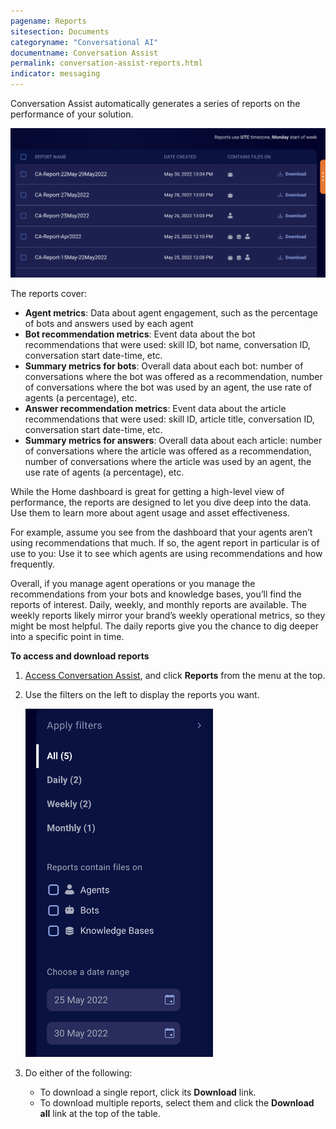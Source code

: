 ```yaml
---
pagename: Reports
sitesection: Documents
categoryname: "Conversational AI"
documentname: Conversation Assist
permalink: conversation-assist-reports.html
indicator: messaging
---
```


Conversation Assist automatically generates a series of reports on the performance of your solution.

<img class="fancyimage" style="width:800px" alt="List of reports" src="img/agentassist/reports1.png">

The reports cover:

* **Agent metrics**: Data about agent engagement, such as the percentage of bots and answers used by each agent
* **Bot recommendation metrics**: Event data about the bot recommendations that were used: skill ID, bot name, conversation ID, conversation start date-time, etc.
* **Summary metrics for bots**: Overall data about each bot: number of conversations where the bot was offered as a recommendation, number of conversations where the bot was used by an agent, the use rate of agents (a percentage), etc.
* **Answer recommendation metrics**: Event data about the article recommendations that were used: skill ID, article title, conversation ID, conversation start date-time, etc.
* **Summary metrics for answers**: Overall data about each article: number of conversations where the article was offered as a recommendation, number of conversations where the article was used by an agent, the use rate of agents (a percentage), etc.

While the Home dashboard is great for getting a high-level view of performance, the reports are designed to let you dive deep into the data. Use them to learn more about agent usage and asset effectiveness.

For example, assume you see from the dashboard that your agents aren’t using recommendations that much. If so, the agent report in particular is of use to you: Use it to see which agents are using recommendations and how frequently.

Overall, if you manage agent operations or you manage the recommendations from your bots and knowledge bases, you’ll find the reports of interest. Daily, weekly, and monthly reports are available. The weekly reports likely mirror your brand’s weekly operational metrics, so they might be most helpful. The daily reports give you the chance to dig deeper into a specific point in time.

**To access and download reports**

1. [Access Conversation Assist](conversation-assist-overview.html#access-conversation-assist), and click **Reports** from the menu at the top.
2. Use the filters on the left to display the reports you want.

    <img class="fancyimage" style="width:300px" alt="Filter options" src="img/agentassist/reports2.png">

3. Do either of the following:
    * To download a single report, click its **Download** link.
    * To download multiple reports, select them and click the **Download all** link at the top of the table.
